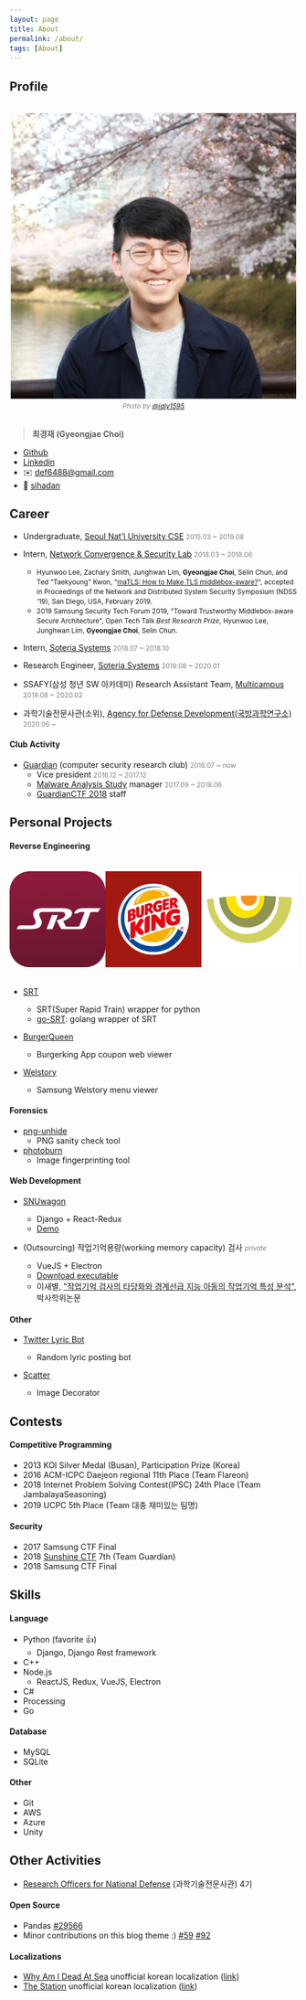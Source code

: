 ```yaml
---
layout: page
title: About
permalink: /about/
tags: [About]
---
```


## Profile

<br/>
<div style="text-align: center;">
<div><img src="/assets/img/about/me-cherryblossom.png" width="500"/></div>
<div><span style="color:grey"><small><i>Photo by <a href="https://ialy1595.github.io/about/">@ialy1595</a></i></small></span></div>
</div>
<br/>



> __최경재 (Gyeongjae Choi)__
- [Github](https://github.com/ryanking13)
- [Linkedin](https://www.linkedin.com/in/gyeongjae-choi-b259b0163)
- ✉️ def6488@gmail.com
- 💬 [sihadan](https://www.slideshare.net/sihadan)

## Career

- Undergraduate, [Seoul Nat'l University CSE](https://cse.snu.ac.kr/en) <span style="color:grey"><small>2015.03 ~ 2019.08</small></span>

- Intern, [Network Convergence & Security Lab](http://mmlab.snu.ac.kr/) <span style="color:grey"><small>2018.03 ~ 2018.06</small></span>
	- <small>Hyunwoo Lee, Zachary Smith, Junghwan Lim, **Gyeongjae Choi**, Selin Chun, and Ted "Taekyoung" Kwon, "[maTLS: How to Make TLS middlebox-aware?](https://www.ndss-symposium.org/wp-content/uploads/2019/02/ndss2019_01B-6_Lee_paper.pdf)", accepted in Proceedings of the Network and Distributed System Security Symposium (NDSS '19), San Diego, USA, February 2019.</small>
	- <small>2019 Samsung Security Tech Forum 2019, "Toward Trustworthy Middlebox-aware Secure Architecture", Open Tech Talk _Best Research Prize_, Hyunwoo Lee, Junghwan Lim, **Gyeongjae Choi**, Selin Chun.</small> 

- Intern, [Soteria Systems](http://soteriasystemsllc.com) <span style="color:grey"><small>2018.07 ~ 2018.10 </small></span>

- Research Engineer, [Soteria Systems](http://soteriasystemsllc.com) <span style="color:grey"><small>2019.08 ~ 2020.01</small></span>

- SSAFY(삼성 청년 SW 아카데미) Research Assistant Team, [Multicampus](http://www.multicampus.com/) <span style="color:grey"><small>2019.08 ~ 2020.02</small></span>

- 과학기술전문사관(소위), [Agency for Defense Development(국방과학연구소)](http://www.add.re.kr/) <span style="color:grey"><small>2020.06 ~ </small></span>

#### Club Activity

- [Guardian](https://cse.snu.ac.kr/en/student-club/guardian) (computer security research club) <span style="color:grey"><small>2016.07 ~ now</small></span>
	- Vice president <span style="color:grey"><small>2016.12 ~ 2017.12</small></span>
	- [Malware Analysis Study](https://github.com/GuardianSNUMalwareLab) manager <span style="color:grey"><small>2017.09 ~ 2018.06</small></span>
	- [GuardianCTF 2018](https://github.com/Guardian-SNU/ctf2018-writeups) staff

## Personal Projects

#### Reverse Engineering

<br/>
<div style="display: flex;">
<div><img src="/assets/img/about/srt.png" width="250"/></div>
<div><img src="/assets/img/about/burgerking.jpg" width="250"/></div>
<div><img src="/assets/img/about/welstory.jpg" width="250"/></div>
</div>
<br/>

- [SRT](https://github.com/ryanking13/SRT)
  - SRT(Super Rapid Train) wrapper for python
  - [go-SRT](https://github.com/ryanking13/go-SRT): golang wrapper of SRT


- [BurgerQueen](https://ryanking13.github.io/burgerqueen)
  - Burgerking App coupon web viewer

- [Welstory](https://github.com/ryanking13/welstory)
  - Samsung Welstory menu viewer

#### Forensics

- [png-unhide](https://github.com/ryanking13/png-unhide)
  - PNG sanity check tool
- [photoburn](https://github.com/ryanking13/photoburn)
	- Image fingerprinting tool

#### Web Development

- [SNUwagon](https://github.com/SNUWagon)
	- Django + React-Redux
	- [Demo](https://youtu.be/v5Ibj2jYNFw)

- (Outsourcing) 작업기억용량(working memory capacity) 검사 <span style="color:grey"><small><i>private</i></small></span>
	- VueJS + Electron
	- [Download executable](https://drive.google.com/open?id=18RbjSjnl39pmnup2fN7Sr97mAuvva5I9)
	- 이새별, ["작업기억 검사의 타당화와 경계선급 지능 아동의 작업기억 특성 분석"](../assets/else/D20153202이새별.pdf), 박사학위논문

#### Other

- [Twitter Lyric Bot](https://github.com/ryanking13/twitter-lyric-bot)
  - Random lyric posting bot

- [Scatter](https://github.com/ryanking13/scatter)
  - Image Decorator

## Contests

#### Competitive Programming

- 2013 KOI Silver Medal (Busan), Participation Prize (Korea)
- 2016 ACM-ICPC Daejeon regional 11th Place (Team Flareon)
- 2018 Internet Problem Solving Contest(IPSC) 24th Place (Team JambalayaSeasoning)
- 2019 UCPC 5th Place (Team 대충 재미있는 팀명)

#### Security

- 2017 Samsung CTF Final
- 2018 [Sunshine CTF](https://sunshinectf.org/scoreboard) 7th (Team Guardian)
- 2018 Samsung CTF Final

## Skills

#### Language

- Python (favorite 👍)
	- Django, Django Rest framework
- C++
- Node.js
  - ReactJS, Redux, VueJS, Electron
- C#
- Processing
- Go

#### Database

- MySQL
- SQLite

#### Other

- Git
- AWS
- Azure
- Unity

## Other Activities

- [Research Officers for National Defense](http://rond.or.kr) (과학기술전문사관) 4기

#### Open Source

- Pandas [#29566](https://github.com/pandas-dev/pandas/pull/29566)
- Minor contributions on this blog theme :) [#59](https://github.com/Sylhare/Type-on-Strap/pull/59) [#92](https://github.com/Sylhare/Type-on-Strap/issues/92)


#### Localizations

- [Why Am I Dead At Sea](http://www.whyamideadatsea.com/) unofficial korean localization ([link](https://github.com/ryanking13/WAIDAS))
- [The Station](http://thestationgame.com/) unofficial korean localization ([link](https://github.com/ryanking13/the-station-kor))
